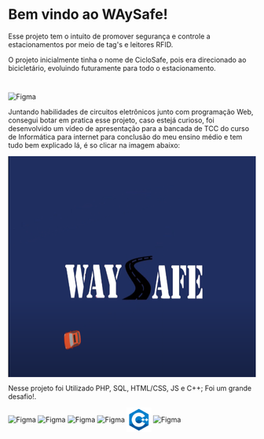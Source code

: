 # Bem vindo ao WAySafe!

Esse projeto tem o intuito de promover segurança e controle a estacionamentos por meio de tag's e leitores RFID.

O projeto inicialmente tinha o nome de CicloSafe, pois era direcionado ao bicicletário, evoluindo futuramente para todo o estacionamento.
#
<img align="center" alt="Figma" height="450" width="650" src="https://github.com/EmanuelRLima/waysafe/blob/main/waysafe/img/DSC_0023.JPG">

Juntando habilidades de circuitos eletrônicos junto com programação Web, consegui botar em pratica esse projeto, caso estejá curioso, foi desenvolvido um vídeo de apresentação 
para a bancada de TCC do curso de Informática para internet para conclusão do meu ensino médio e tem tudo bem explicado lá, é so clicar na imagem abaixo:

<a href="https://www.youtube.com/watch?v=BPQ6NFekGeg"> <img align="center" alt="Figma" height="450" width="650" src="https://github.com/EmanuelRLima/waysafe/blob/main/waysafe/img/unknown.png"> </a>

Nesse projeto foi Utilizado PHP, SQL, HTML/CSS, JS e C++; Foi um grande desafio!.

<img align="center" alt="Figma" height="50" width="50" src="https://upload.wikimedia.org/wikipedia/commons/thumb/2/27/PHP-logo.svg/1200px-PHP-logo.svg.png">  <img align="center" alt="Figma" height="50" width="50" src="https://upload.wikimedia.org/wikipedia/commons/thumb/6/61/HTML5_logo_and_wordmark.svg/1200px-HTML5_logo_and_wordmark.svg.png">  <img align="center" alt="Figma" height="50" width="50" src="https://cdn-icons-png.flaticon.com/512/919/919826.png">    <img align="center" alt="Figma" height="50" width="50" src="https://desenvolvimentoaberto.files.wordpress.com/2016/11/logoazuresql.png?w=640"> <img align="center" alt="Figma" height="50" width="50" src="https://github.com/EmanuelRLima/waysafe/blob/main/waysafe/img/c%2B.png"> <img align="center" alt="Figma" height="50" width="50" src="https://upload.wikimedia.org/wikipedia/commons/thumb/9/99/Unofficial_JavaScript_logo_2.svg/2048px-Unofficial_JavaScript_logo_2.svg.png">
